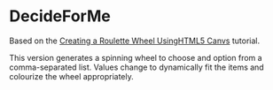 # DecideForMe

Based on the [Creating a Roulette Wheel UsingHTML5 Canvs](http://tech.pro/tutorial/1008/creating-a-roulette-wheel-using-html5-canvas) tutorial.


This version generates a spinning wheel to choose and option from a comma-separated list.  Values change to dynamically fit the items and colourize the wheel appropriately.
